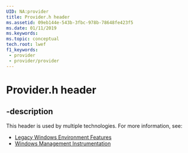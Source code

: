 ```yaml
---
UID: NA:provider
title: Provider.h header
ms.assetid: 09eb144e-543b-3fbc-978b-78648fe423f5
ms.date: 01/11/2019
ms.keywords: 
ms.topic: conceptual
tech.root: lwef
f1_keywords:
 - provider
 - provider/provider
---
```


# Provider.h header


## -description

This header is used by multiple technologies. For more information, see:

- [Legacy Windows Environment Features](../_lwef/index.md)
- [Windows Management Instrumentation](../_wmi/index.md)

